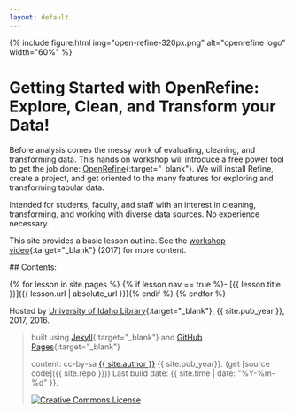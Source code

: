 ```yaml
---
layout: default
---
```


{% include figure.html img="open-refine-320px.png" alt="openrefine logo" width="60%" %}

# Getting Started with OpenRefine: Explore, Clean, and Transform your Data!

Before analysis comes the messy work of evaluating, cleaning, and transforming data.
This hands on workshop will introduce a free power tool to get the job done: [OpenRefine](http://openrefine.org/index.html){:target="_blank"}. 
We will install Refine, create a project, and get oriented to the many features for exploring and transforming tabular data. 

Intended for students, faculty, and staff with an interest in cleaning, transforming, and working with diverse data sources. 
No experience necessary.

This site provides a basic lesson outline. See the [workshop video](https://youtu.be/wGVtycv3SS0){:target="_blank"} (2017) for more content.

<div class="toc" markdown="1">
## Contents:

{% for lesson in site.pages %}
{% if lesson.nav == true %}- [{{ lesson.title }}]({{ lesson.url | absolute_url }}){% endif %}
{% endfor %}
</div>

Hosted by [University of Idaho Library](http://www.lib.uidaho.edu/){:target="_blank"}, {{ site.pub_year }}, 2017, 2016.

> built using [Jekyll](https://jekyllrb.com/){:target="_blank"} and [GitHub Pages](https://pages.github.com/){:target="_blank"}
>
> content: cc-by-sa <a href="https://github.com/{{ site.github_username }}">{{ site.author }}</a> {{ site.pub_year}}. (get [source code]({{ site.repo }}))
> Last build date: {{ site.time | date: "%Y-%m-%d" }}.
>
> <a href="http://creativecommons.org/licenses/by-sa/4.0/" rel="license"><img style="border-width: 0;" src="https://i.creativecommons.org/l/by-sa/4.0/88x31.png" alt="Creative Commons License" /></a>
